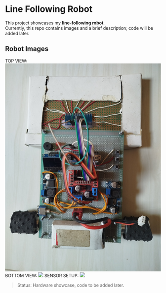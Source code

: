 # Line Following Robot

This project showcases my **line-following robot**.  
Currently, this repo contains images and a brief description; code will be added later.

## Robot Images

TOP VIEW: 
<img src="images/robot_top.jpg" width="600">
BOTTOM VIEW:
<img src="images/robot_bottom.jpg" width="600">
SENSOR SETUP:
<img src="images/robot_sensor.jpg" width="600">  


> Status: Hardware showcase, code to be added later.
